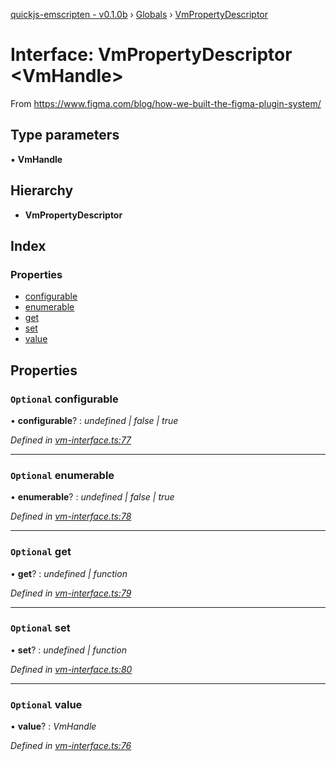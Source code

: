 [quickjs-emscripten - v0.1.0b](../README.md) › [Globals](../globals.md) › [VmPropertyDescriptor](vmpropertydescriptor.md)

# Interface: VmPropertyDescriptor <**VmHandle**>

From https://www.figma.com/blog/how-we-built-the-figma-plugin-system/

## Type parameters

▪ **VmHandle**

## Hierarchy

* **VmPropertyDescriptor**

## Index

### Properties

* [configurable](vmpropertydescriptor.md#optional-configurable)
* [enumerable](vmpropertydescriptor.md#optional-enumerable)
* [get](vmpropertydescriptor.md#optional-get)
* [set](vmpropertydescriptor.md#optional-set)
* [value](vmpropertydescriptor.md#optional-value)

## Properties

### `Optional` configurable

• **configurable**? : *undefined | false | true*

*Defined in [vm-interface.ts:77](https://github.com/justjake/quickjs-emscripten/blob/dd55194/ts/vm-interface.ts#L77)*

___

### `Optional` enumerable

• **enumerable**? : *undefined | false | true*

*Defined in [vm-interface.ts:78](https://github.com/justjake/quickjs-emscripten/blob/dd55194/ts/vm-interface.ts#L78)*

___

### `Optional` get

• **get**? : *undefined | function*

*Defined in [vm-interface.ts:79](https://github.com/justjake/quickjs-emscripten/blob/dd55194/ts/vm-interface.ts#L79)*

___

### `Optional` set

• **set**? : *undefined | function*

*Defined in [vm-interface.ts:80](https://github.com/justjake/quickjs-emscripten/blob/dd55194/ts/vm-interface.ts#L80)*

___

### `Optional` value

• **value**? : *VmHandle*

*Defined in [vm-interface.ts:76](https://github.com/justjake/quickjs-emscripten/blob/dd55194/ts/vm-interface.ts#L76)*
